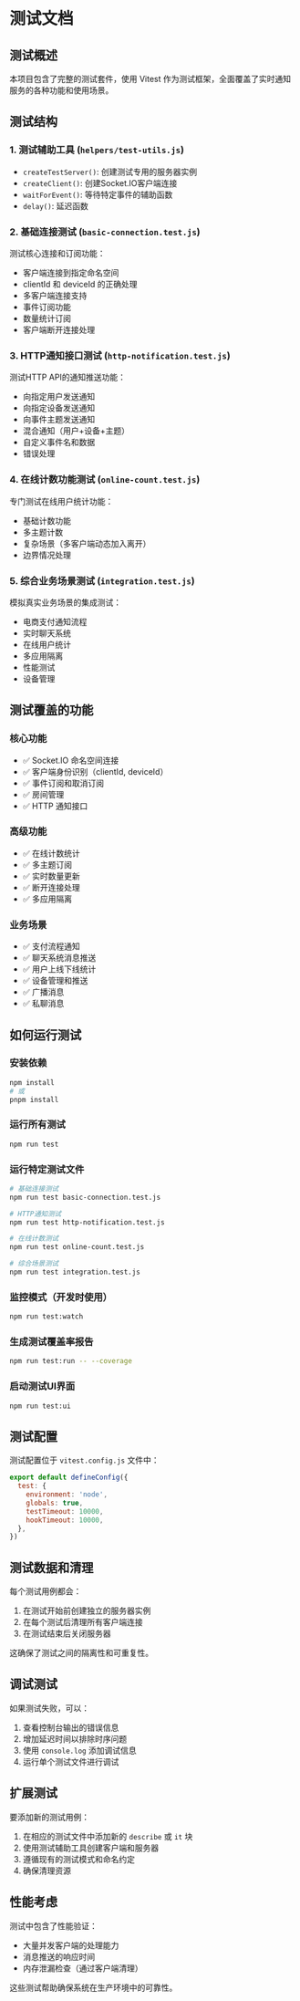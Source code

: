 # 测试文档

## 测试概述

本项目包含了完整的测试套件，使用 Vitest 作为测试框架，全面覆盖了实时通知服务的各种功能和使用场景。

## 测试结构

### 1. 测试辅助工具 (`helpers/test-utils.js`)
- `createTestServer()`: 创建测试专用的服务器实例
- `createClient()`: 创建Socket.IO客户端连接
- `waitForEvent()`: 等待特定事件的辅助函数
- `delay()`: 延迟函数

### 2. 基础连接测试 (`basic-connection.test.js`)
测试核心连接和订阅功能：
- 客户端连接到指定命名空间
- clientId 和 deviceId 的正确处理
- 多客户端连接支持
- 事件订阅功能
- 数量统计订阅
- 客户端断开连接处理

### 3. HTTP通知接口测试 (`http-notification.test.js`)
测试HTTP API的通知推送功能：
- 向指定用户发送通知
- 向指定设备发送通知
- 向事件主题发送通知
- 混合通知（用户+设备+主题）
- 自定义事件名和数据
- 错误处理

### 4. 在线计数功能测试 (`online-count.test.js`)
专门测试在线用户统计功能：
- 基础计数功能
- 多主题计数
- 复杂场景（多客户端动态加入离开）
- 边界情况处理

### 5. 综合业务场景测试 (`integration.test.js`)
模拟真实业务场景的集成测试：
- 电商支付通知流程
- 实时聊天系统
- 在线用户统计
- 多应用隔离
- 性能测试
- 设备管理

## 测试覆盖的功能

### 核心功能
- ✅ Socket.IO 命名空间连接
- ✅ 客户端身份识别（clientId, deviceId）
- ✅ 事件订阅和取消订阅
- ✅ 房间管理
- ✅ HTTP 通知接口

### 高级功能
- ✅ 在线计数统计
- ✅ 多主题订阅
- ✅ 实时数量更新
- ✅ 断开连接处理
- ✅ 多应用隔离

### 业务场景
- ✅ 支付流程通知
- ✅ 聊天系统消息推送
- ✅ 用户上线下线统计
- ✅ 设备管理和推送
- ✅ 广播消息
- ✅ 私聊消息

## 如何运行测试

### 安装依赖
```bash
npm install
# 或
pnpm install
```

### 运行所有测试
```bash
npm run test
```

### 运行特定测试文件
```bash
# 基础连接测试
npm run test basic-connection.test.js

# HTTP通知测试
npm run test http-notification.test.js

# 在线计数测试
npm run test online-count.test.js

# 综合场景测试
npm run test integration.test.js
```

### 监控模式（开发时使用）
```bash
npm run test:watch
```

### 生成测试覆盖率报告
```bash
npm run test:run -- --coverage
```

### 启动测试UI界面
```bash
npm run test:ui
```

## 测试配置

测试配置位于 `vitest.config.js` 文件中：

```javascript
export default defineConfig({
  test: {
    environment: 'node',
    globals: true,
    testTimeout: 10000,
    hookTimeout: 10000,
  },
})
```

## 测试数据和清理

每个测试用例都会：
1. 在测试开始前创建独立的服务器实例
2. 在每个测试后清理所有客户端连接
3. 在测试结束后关闭服务器

这确保了测试之间的隔离性和可重复性。

## 调试测试

如果测试失败，可以：

1. 查看控制台输出的错误信息
2. 增加延迟时间以排除时序问题
3. 使用 `console.log` 添加调试信息
4. 运行单个测试文件进行调试

## 扩展测试

要添加新的测试用例：

1. 在相应的测试文件中添加新的 `describe` 或 `it` 块
2. 使用测试辅助工具创建客户端和服务器
3. 遵循现有的测试模式和命名约定
4. 确保清理资源

## 性能考虑

测试中包含了性能验证：
- 大量并发客户端的处理能力
- 消息推送的响应时间
- 内存泄漏检查（通过客户端清理）

这些测试帮助确保系统在生产环境中的可靠性。 